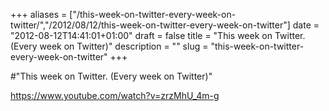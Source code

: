 +++
aliases = ["/this-week-on-twitter-every-week-on-twitter/","/2012/08/12/this-week-on-twitter-every-week-on-twitter"]
date = "2012-08-12T14:41:01+01:00"
draft = false
title = "This week on Twitter. (Every week on Twitter)"
description = ""
slug = "this-week-on-twitter-every-week-on-twitter"
+++

#"This week on Twitter. (Every week on Twitter)"

https://www.youtube.com/watch?v=zrzMhU_4m-g